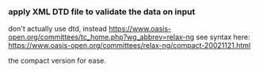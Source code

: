 
### apply XML DTD file to validate the data on input

don't actually use dtd, instead
https://www.oasis-open.org/committees/tc_home.php?wg_abbrev=relax-ng
see syntax here: https://www.oasis-open.org/committees/relax-ng/compact-20021121.html

the compact version for ease.
